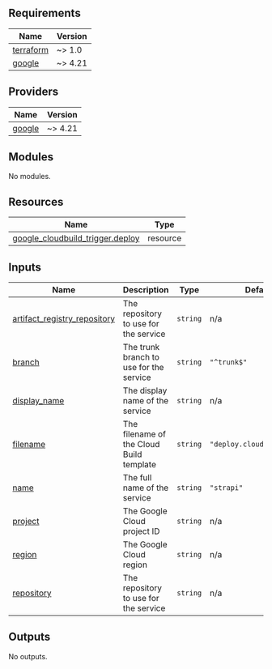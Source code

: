 <!-- BEGIN_TF_DOCS -->
## Requirements

| Name | Version |
|------|---------|
| <a name="requirement_terraform"></a> [terraform](#requirement\_terraform) | ~> 1.0 |
| <a name="requirement_google"></a> [google](#requirement\_google) | ~> 4.21 |

## Providers

| Name | Version |
|------|---------|
| <a name="provider_google"></a> [google](#provider\_google) | ~> 4.21 |

## Modules

No modules.

## Resources

| Name | Type |
|------|------|
| [google_cloudbuild_trigger.deploy](https://registry.terraform.io/providers/hashicorp/google/latest/docs/resources/cloudbuild_trigger) | resource |

## Inputs

| Name | Description | Type | Default | Required |
|------|-------------|------|---------|:--------:|
| <a name="input_artifact_registry_repository"></a> [artifact\_registry\_repository](#input\_artifact\_registry\_repository) | The repository to use for the service | `string` | n/a | yes |
| <a name="input_branch"></a> [branch](#input\_branch) | The trunk branch to use for the service | `string` | `"^trunk$"` | no |
| <a name="input_display_name"></a> [display\_name](#input\_display\_name) | The display name of the service | `string` | n/a | yes |
| <a name="input_filename"></a> [filename](#input\_filename) | The filename of the Cloud Build template | `string` | `"deploy.cloudbuild.yaml"` | no |
| <a name="input_name"></a> [name](#input\_name) | The full name of the service | `string` | `"strapi"` | no |
| <a name="input_project"></a> [project](#input\_project) | The Google Cloud project ID | `string` | n/a | yes |
| <a name="input_region"></a> [region](#input\_region) | The Google Cloud region | `string` | n/a | yes |
| <a name="input_repository"></a> [repository](#input\_repository) | The repository to use for the service | `string` | n/a | yes |

## Outputs

No outputs.
<!-- END_TF_DOCS -->